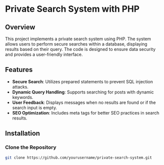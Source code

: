 # Private Search System with PHP

## Overview

This project implements a private search system using PHP. The system allows users to perform secure searches within a database, displaying results based on their query. The code is designed to ensure data security and provides a user-friendly interface.

## Features

- **Secure Search**: Utilizes prepared statements to prevent SQL injection attacks.
- **Dynamic Query Handling**: Supports searching for posts with dynamic keywords.
- **User Feedback**: Displays messages when no results are found or if the search input is empty.
- **SEO Optimization**: Includes meta tags for better SEO practices in search results.

## Installation

### Clone the Repository

```bash
git clone https://github.com/yourusername/private-search-system.git
